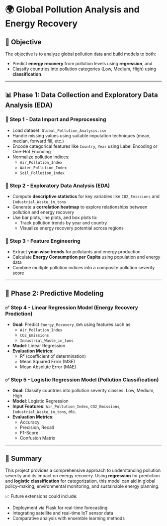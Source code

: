 # 🌍 Global Pollution Analysis and Energy Recovery

## 🎯 Objective
The objective is to analyze global pollution data and build models to both:
- Predict **energy recovery** from pollution levels using **regression**, and
- Classify countries into pollution categories (Low, Medium, High) using **classification**.

---

## 📊 Phase 1: Data Collection and Exploratory Data Analysis (EDA)

### 🔹 Step 1 - Data Import and Preprocessing
- Load dataset: `Global_Pollution_Analysis.csv`
- Handle missing values using suitable imputation techniques (mean, median, forward fill, etc.)
- Encode categorical features like `Country`, `Year` using Label Encoding or One-Hot Encoding
- Normalize pollution indices:
  - `Air_Pollution_Index`
  - `Water_Pollution_Index`
  - `Soil_Pollution_Index`

### 🔹 Step 2 - Exploratory Data Analysis (EDA)
- Compute **descriptive statistics** for key variables like `CO2_Emissions` and `Industrial_Waste_in_tons`
- Generate a **correlation heatmap** to explore relationships between pollution and energy recovery
- Use bar plots, line plots, and box plots to:
  - Track pollution trends by year and country
  - Visualize energy recovery potential across regions

### 🔹 Step 3 - Feature Engineering
- Extract **year-wise trends** for pollutants and energy production
- Calculate **Energy Consumption per Capita** using population and energy data
- Combine multiple pollution indices into a composite pollution severity score

---

## 🔧 Phase 2: Predictive Modeling

### ✅ Step 4 - Linear Regression Model (Energy Recovery Prediction)
- **Goal**: Predict `Energy_Recovery_GWh` using features such as:
  - `Air_Pollution_Index`
  - `CO2_Emissions`
  - `Industrial_Waste_in_tons`
- **Model**: Linear Regression
- **Evaluation Metrics**:
  - R² (coefficient of determination)
  - Mean Squared Error (MSE)
  - Mean Absolute Error (MAE)

### ✅ Step 5 - Logistic Regression Model (Pollution Classification)
- **Goal**: Classify countries into pollution severity classes: Low, Medium, High
- **Model**: Logistic Regression
- **Input Features**: `Air_Pollution_Index`, `CO2_Emissions`, `Industrial_Waste_in_tons`, etc.
- **Evaluation Metrics**:
  - Accuracy
  - Precision, Recall
  - F1-Score
  - Confusion Matrix

---

## 📌 Summary
This project provides a comprehensive approach to understanding pollution severity and its impact on energy recovery. Using **regression** for prediction and **logistic classification** for categorization, this model can aid in global policy-making, environmental monitoring, and sustainable energy planning.

📈 Future extensions could include:
- Deployment via Flask for real-time forecasting
- Integrating satellite and real-time IoT sensor data
- Comparative analysis with ensemble learning methods
